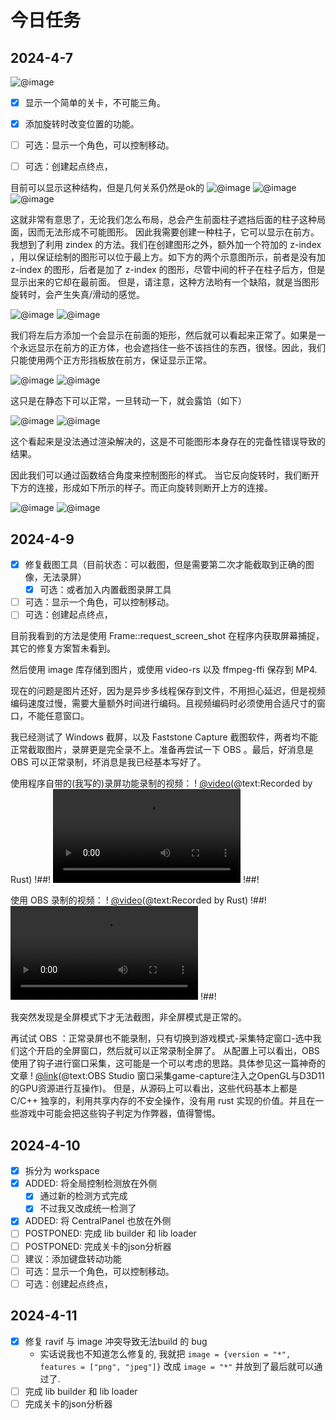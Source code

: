 # 今日任务

## 2024-4-7

![@image](assets/Penrose_triangle.svg)
- [x] 显示一个简单的关卡，不可能三角。
- [x] 添加旋转时改变位置的功能。
- [ ] 可选：显示一个角色，可以控制移动。
- [ ] 可选：创建起点终点，


目前可以显示这种结构，但是几何关系仍然是ok的
![@image](assets/image-1.png)
![@image](assets/image-2.png)
![@image](assets/image-3.png)

这就非常有意思了，无论我们怎么布局，总会产生前面柱子遮挡后面的柱子这种局面，因而无法形成不可能图形。
因此我需要创建一种柱子，它可以显示在前方。我想到了利用 zindex 的方法。我们在创建图形之外，额外加一个符加的 z-index ，用以保证绘制的图形可以位于最上方。如下方的两个示意图所示，前者是没有加 z-index 的图形，后者是加了 z-index 的图形，尽管中间的杆子在柱子后方，但是显示出来的它却在最前面。
但是，请注意，这种方法哟有一个缺陷，就是当图形旋转时，会产生失真/滑动的感觉。

![@image](assets/image-4.png)
![@image](assets/image-5.png)

我们将左后方添加一个会显示在前面的矩形，然后就可以看起来正常了。如果是一个永远显示在前方的正方体，也会遮挡住一些不该挡住的东西，很怪。因此，我们只能使用两个正方形挡板放在前方，保证显示正常。

![@image](assets/image-6.png)
![@image](assets/image-7.png)

这只是在静态下可以正常，一旦转动一下，就会露馅（如下）

![@image](assets/image-8.png)
![@image](assets/image-9.png)

这个看起来是没法通过渲染解决的，这是不可能图形本身存在的完备性错误导致的结果。

因此我们可以通过函数结合角度来控制图形的样式。
当它反向旋转时，我们断开下方的连接，形成如下所示的样子。而正向旋转则断开上方的连接。

![@image](assets/image-10.png)
![@image](assets/image-11.png)

## 2024-4-9
- [x] 修复截图工具（目前状态：可以截图，但是需要第二次才能截取到正确的图像，无法录屏）
  - [x] 可选：或者加入内置截图录屏工具
- [ ] 可选：显示一个角色，可以控制移动。
- [ ] 可选：创建起点终点，

目前我看到的方法是使用 Frame::request_screen_shot 在程序内获取屏幕捕捉，其它的修复方案暂未看到。

然后使用 image 库存储到图片，或使用 video-rs 以及 ffmpeg-ffi 保存到 MP4.

现在的问题是图片还好，因为是异步多线程保存到文件，不用担心延迟，但是视频编码速度过慢，需要大量额外时间进行编码。且视频编码时必须使用合适尺寸的窗口，不能任意窗口。

我已经测试了 Windows 截屏，以及 Faststone Capture 截图软件，两者均不能正常截取图片，录屏更是完全录不上。准备再尝试一下 OBS 。最后，好消息是 OBS 可以正常录制，坏消息是我已经基本写好了。

使用程序自带的(我写的)录屏功能录制的视频：
! [@video](assets/video-1.mp4)(@text:Recorded by Rust)
!##! <video controls src="assets/video-1.mp4" title="Recorded by Rust"></video> !##!

使用 OBS 录制的视频：
! [@video](assets/video-2.mkv)(@text:Recorded by Rust)
!##! <video controls src="assets/video-2.mkv" title="Recorded by Rust"></video> !##!

我突然发现是全屏模式下才无法截图，非全屏模式是正常的。

再试试 OBS ：正常录屏也不能录制，只有切换到游戏模式-采集特定窗口-选中我们这个开启的全屏窗口，然后就可以正常录制全屏了。
从配置上可以看出，OBS使用了钩子进行窗口采集，这可能是一个可以考虑的思路。具体参见这一篇神奇的文章 ! [@link](https://blog.csdn.net/Poisx/article/details/124579638)(@text:OBS Studio 窗口采集game-capture注入之OpenGL与D3D11的GPU资源进行互操作)。
但是，从源码上可以看出，这些代码基本上都是 C/C++ 独享的，利用共享内存的不安全操作，没有用 rust 实现的价值。并且在一些游戏中可能会把这些钩子判定为作弊器，值得警惕。


## 2024-4-10

- [x] 拆分为 workspace
- [x] ADDED: 将全局控制检测放在外侧
  - [x] 通过新的检测方式完成
  - [x] 不过我又改成统一检测了
- [x] ADDED: 将 CentralPanel 也放在外侧
- [ ] POSTPONED: 完成 lib builder 和 lib loader
- [ ] POSTPONED: 完成关卡的json分析器
- [ ] 建议：添加键盘转动功能
- [ ] 可选：显示一个角色，可以控制移动。
- [ ] 可选：创建起点终点，

## 2024-4-11

- [x] 修复 ravif 与 image 冲突导致无法build 的 bug
  - 实话说我也不知道怎么修复的, 我就把 `image = {version = "*", features = ["png", "jpeg"]}` 改成 `image = "*"` 并放到了最后就可以通过了.
- [ ] 完成 lib builder 和 lib loader
- [ ] 完成关卡的json分析器
